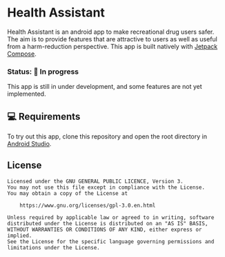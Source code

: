# Health Assistant

Health Assistant is an android app to make recreational drug users safer. The aim is to provide features that are attractive to users as well as useful from a harm-reduction perspective.
This app is built natively with [Jetpack Compose](https://developer.android.com/jetpack/compose).

### Status: 🚧 In progress

This app is still in under development, and some features are not yet implemented.

💻 Requirements
------------
To try out this app, clone this repository and open the root directory in [Android Studio](https://developer.android.com/studio).

## License
```
Licensed under the GNU GENERAL PUBLIC LICENCE, Version 3.
You may not use this file except in compliance with the License.
You may obtain a copy of the License at

    https://www.gnu.org/licenses/gpl-3.0.en.html

Unless required by applicable law or agreed to in writing, software
distributed under the License is distributed on an "AS IS" BASIS,
WITHOUT WARRANTIES OR CONDITIONS OF ANY KIND, either express or implied.
See the License for the specific language governing permissions and
limitations under the License.
```